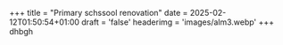 +++
title = "Primary schssool renovation"
date = 2025-02-12T01:50:54+01:00
draft = 'false'
headerimg = 'images/alm3.webp'
+++
dhbgh
